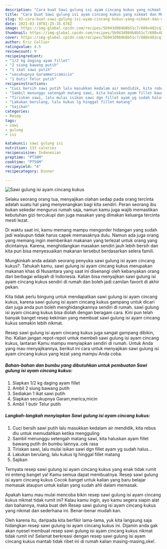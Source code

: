 ```yaml
---
description: "Cara buat Sawi gulung isi ayam cincang kukus yang nikmat dan Mudah Dibuat"
title: "Cara buat Sawi gulung isi ayam cincang kukus yang nikmat dan Mudah Dibuat"
slug: 92-cara-buat-sawi-gulung-isi-ayam-cincang-kukus-yang-nikmat-dan-mudah-dibuat
date: 2021-03-19T01:25:35.678Z
image: https://img-global.cpcdn.com/recipes/5b943d984b8b51c7/680x482cq70/sawi-gulung-isi-ayam-cincang-kukus-foto-resep-utama.jpg
thumbnail: https://img-global.cpcdn.com/recipes/5b943d984b8b51c7/680x482cq70/sawi-gulung-isi-ayam-cincang-kukus-foto-resep-utama.jpg
cover: https://img-global.cpcdn.com/recipes/5b943d984b8b51c7/680x482cq70/sawi-gulung-isi-ayam-cincang-kukus-foto-resep-utama.jpg
author: Eric Collier
ratingvalue: 4.5
reviewcount: 9
recipeingredient:
- "1/2 kg daging ayam fillet"
- "2 siung bawang putih"
- "1 ikat sawi putih"
- "secukupnya Garammericamicin"
- "1 butir Telur putih"
recipeinstructions:
- "Cuci bersih sawi putih lalu masukkan kedalam air mendidik, kita rebus dlu untuk memudahkan ketika mengguling"
- "Sambil menunggu setengah matang sawi, kita haluskan ayam fillet bawang putih dn bumbu lainnya..cek rasa"
- "Tiriskan sawi, lalu mulai isikan sawi dgn fillet ayam yg sudah halus..."
- "Lakukan berulang, lalu kukus lg hinggal fillet matang"
- "Sajikan"
categories:
- Resep
tags:
- sawi
- gulung
- isi

katakunci: sawi gulung isi 
nutrition: 133 calories
recipecuisine: Indonesian
preptime: "PT38M"
cooktime: "PT56M"
recipeyield: "4"
recipecategory: Dinner

---
```



![Sawi gulung isi ayam cincang kukus](https://img-global.cpcdn.com/recipes/5b943d984b8b51c7/680x482cq70/sawi-gulung-isi-ayam-cincang-kukus-foto-resep-utama.jpg)

Selaku seorang orang tua, menyajikan olahan sedap pada orang tercinta adalah suatu hal yang menyenangkan bagi kita sendiri. Peran seorang ibu bukan sekedar mengurus rumah saja, namun kamu juga wajib memastikan kebutuhan gizi tercukupi dan juga masakan yang dimakan keluarga tercinta mesti lezat.

Di waktu  saat ini, kamu memang mampu mengorder hidangan yang sudah jadi walaupun tidak harus capek memasaknya dulu. Namun ada juga orang yang memang ingin memberikan makanan yang terlezat untuk orang yang dicintainya. Karena, menghidangkan masakan sendiri jauh lebih bersih dan kita pun bisa menyesuaikan makanan tersebut berdasarkan selera famili. 



Mungkinkah anda adalah seorang penyuka sawi gulung isi ayam cincang kukus?. Tahukah kamu, sawi gulung isi ayam cincang kukus merupakan makanan khas di Nusantara yang saat ini disenangi oleh kebanyakan orang dari berbagai wilayah di Indonesia. Kalian bisa menyajikan sawi gulung isi ayam cincang kukus sendiri di rumah dan boleh jadi camilan favorit di akhir pekan.

Kita tidak perlu bingung untuk mendapatkan sawi gulung isi ayam cincang kukus, karena sawi gulung isi ayam cincang kukus gampang untuk dicari dan juga anda pun boleh menghidangkannya sendiri di rumah. sawi gulung isi ayam cincang kukus bisa diolah dengan beragam cara. Kini pun telah banyak banget resep kekinian yang membuat sawi gulung isi ayam cincang kukus semakin lebih nikmat.

Resep sawi gulung isi ayam cincang kukus juga sangat gampang dibikin, lho. Kalian jangan repot-repot untuk membeli sawi gulung isi ayam cincang kukus, lantaran Kamu mampu menyiapkan sendiri di rumah. Untuk Anda yang mau menyajikannya, berikut ini cara untuk menyajikan sawi gulung isi ayam cincang kukus yang lezat yang mampu Anda coba.

<!--inarticleads1-->

##### Bahan-bahan dan bumbu yang dibutuhkan untuk pembuatan Sawi gulung isi ayam cincang kukus:

1. Siapkan 1/2 kg daging ayam fillet
1. Ambil 2 siung bawang putih
1. Sediakan 1 ikat sawi putih
1. Siapkan secukupnya Garam,merica,micin
1. Ambil 1 butir Telur putih




<!--inarticleads2-->

##### Langkah-langkah menyiapkan Sawi gulung isi ayam cincang kukus:

1. Cuci bersih sawi putih lalu masukkan kedalam air mendidik, kita rebus dlu untuk memudahkan ketika mengguling
1. Sambil menunggu setengah matang sawi, kita haluskan ayam fillet bawang putih dn bumbu lainnya..cek rasa
1. Tiriskan sawi, lalu mulai isikan sawi dgn fillet ayam yg sudah halus...
1. Lakukan berulang, lalu kukus lg hinggal fillet matang
1. Sajikan




Ternyata resep sawi gulung isi ayam cincang kukus yang enak tidak rumit ini enteng banget ya! Kamu semua dapat membuatnya. Resep sawi gulung isi ayam cincang kukus Cocok banget untuk kalian yang baru belajar memasak ataupun untuk kalian yang sudah ahli dalam memasak.

Apakah kamu mau mulai mencoba bikin resep sawi gulung isi ayam cincang kukus nikmat tidak rumit ini? Kalau kamu ingin, ayo kamu segera siapin alat dan bahannya, maka buat deh Resep sawi gulung isi ayam cincang kukus yang nikmat dan sederhana ini. Benar-benar mudah kan. 

Oleh karena itu, daripada kita berfikir lama-lama, yuk kita langsung saja hidangkan resep sawi gulung isi ayam cincang kukus ini. Dijamin anda gak akan nyesel membuat resep sawi gulung isi ayam cincang kukus nikmat tidak rumit ini! Selamat berkreasi dengan resep sawi gulung isi ayam cincang kukus mantab tidak ribet ini di rumah kalian masing-masing,oke!.

